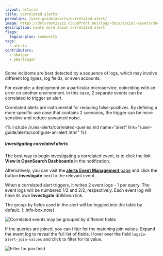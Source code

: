 ```yaml
---
layout: article
title: Correlated alerts
permalink: /user-guide/alerts/correlated-alert/
image: https://dytvr9ot2sszz.cloudfront.net/logz-docs/social-assets/docs-social.jpg
description: Learn more about correlated alert
flags:
  logzio-plan: community
tags:
  - alerts
contributors:
  - shalper
  - yberlinger
---
```


Some incidents are best detected by a sequence of logs, which may involve different log types, log fields, or even accounts.

For example: a deployment on a particular microservice, coinciding with an error on another environment. In this case, 2 separate events can be correlated to trigger an alert.

Correlated alerts are instrumental for reducing false-positives. By defining a more specific use case that contains 2 scenarios, the trigger can be more sensitive and reduce unwanted noise.

{% include /rules-alerts/correlated-queries.md name="alert" link="/user-guide/alerts/configure-an-alert.html" %}

##### Investigating correlated alerts

The best way to begin investigating a correlated event, is to click the link **View in OpenSearch Dashboards** in the notification.

Alternatively, you can visit the [**alerts Event Management** page](https://app.logz.io/#/dashboard/event-management) and click the button **Investigate** next to the relevant event.

When a correlated alert triggers, it writes 2 event logs - 1 per query. The event logs will be numbered 1/2 and 2/2, respectively. Each event log will have its own **Investigate** drilldown link.

The group-by fields used in the alert will be toggled into the table by default.
{:.info-box.note}

![Correlated events may be grouped by different fields](https://dytvr9ot2sszz.cloudfront.net/logz-docs/correlated-alerts/add-another-query.png)

If the queries are joined, you can filter for the matching join values. Expand the event log to reveal the full list of fields. Hover over the field `logzio-alert-join-values` and click **<i class="fas fa-search-plus"></i>** to filter for its value.


![Filter for join field](https://dytvr9ot2sszz.cloudfront.net/logz-docs/correlated-alerts/filter-for-join-field.png)


</div>

